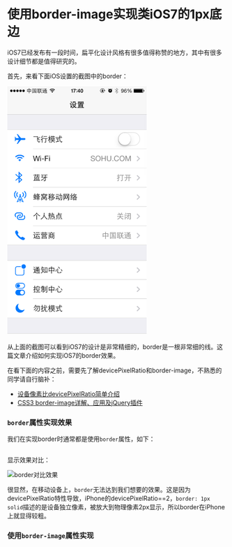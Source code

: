 使用border-image实现类iOS7的1px底边
===================

iOS7已经发布有一段时间，扁平化设计风格有很多值得称赞的地方，其中有很多设计细节都是值得研究的。

首先，来看下面iOS设置的截图中的border：

<img width="320" src="images/ios7_settings.png" />

从上面的截图可以看到iOS7的设计是非常精细的，border是一根非常细的线。这篇文章介绍如何实现iOS7的border效果。

在看下面的内容之前，需要先了解devicePixelRatio和border-image，不熟悉的同学请自行脑补：

* [设备像素比devicePixelRatio简单介绍](http://www.zhangxinxu.com/wordpress/2012/08/window-devicepixelratio/)
* [CSS3 border-image详解、应用及jQuery插件](http://www.zhangxinxu.com/wordpress/?p=518)


### `border`属性实现效果

我们在实现border时通常都是使用`border`属性，如下：
```

```

显示效果对比：

![border对比效果]()

很显然，在移动设备上，`border`无法达到我们想要的效果。这是因为devicePixelRatio特性导致，iPhone的devicePixelRatio==2，`border: 1px solid`描述的是设备独立像素，被放大到物理像素2px显示，所以border在iPhone上就显得较粗。

### 使用`border-image`属性实现


